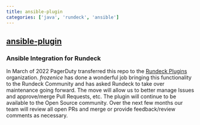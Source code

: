 ```yaml
---
title: ansible-plugin
categories: ['java', 'rundeck', 'ansible']
---
```

## [ansible-plugin](https://github.com/rundeck-plugins/ansible-plugin)

### Ansible Integration for Rundeck


In March of 2022 PagerDuty transferred this repo to the [Rundeck Plugins](https://github.com/rundeck-plugins) organization.  _frozenice_ has done a wonderful job bringing this functionality to the Rundeck Community and has asked Rundeck to take over maintenance going forward.  The move will allow us to better manage Issues and approve/merge Pull Requests, etc.  The plugin will continue to be available to the Open Source community.  Over the next few months our team will review all open PRs and merge or provide feedback/review comments as necessary.
